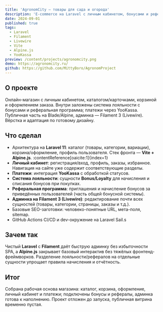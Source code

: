 ```yaml
---
title: 'AgronomCity — товары для сада и огорода'
description: 'E-commerce на Laravel с личным кабинетом, бонусами и реферальной программой.'
date: 2024-09-01
published: true
tags:
  - Laravel
  - Filament
  - Livewire
  - Vite
  - Alpine.js
  - YooKassa
preview: /content/projects/agronomcity.png
demo: https://agronomcity.ru/
github: https://github.com/MittyBoro/AgronomProject
---
```


## О проекте

Онлайн-магазин с личным кабинетом, каталогом/карточками, корзиной и оформлением заказа. Внутри заложены система лояльности с бонусами и реферальная программа; платежи через YooKassa. Публичная часть на Blade/Alpine, админка — Filament 3 (Livewire). Вёрстка и адаптация по готовому дизайну.

## Что сделал

- Архитектура на **Laravel 11**: каталог (товары, категории, вариации), корзина/оформление, профиль пользователя. Стек фронта — **Vite + Alpine.js**. :contentReference[oaicite:1]{index=1}
- **Личный кабинет**: регистрация/вход, профиль, заказы, избранное. Навигация на сайте уже содержит соответствующие разделы.
- **Платежи**: интеграция **YooKassa** с обработкой статусов.
- **Система лояльности**: сущности **Bonus/Loyalty** для начисления и списания бонусов при покупках.
- **Реферальная программа**: приглашения и начисление бонусов за приведённых пользователей (часть общей бонусной системы).
- **Админка на Filament 3 (Livewire)**: редактирование почти всех сущностей (товары, категории, страницы, заказы и т.д.).
- Базовые SEO-заготовки: человеко-понятные URL, мета-поля, sitemap.
- GitHub Actions CI/CD и dev-окружение на Laravel Sail.s

## Зачем так

Чистый **Laravel** с **Filament** даёт быструю админку без избыточности SPA, а **Alpine.js** закрывает базовый интерактив без тяжёлых фронтенд-фреймворков. Разделение лояльности/рефералов на отдельные сущности упрощает правила начисления и отчётность.

## Итог

Собрана рабочая основа магазина: каталог, корзина, оформление, личный кабинет и платежи; подключены бонусы и рефералы, админка готова к наполнению. Проект отложен до запуска, публичная витрина временно пустая.
